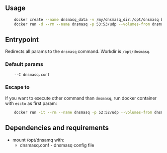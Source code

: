 ## Usage

```bash
    docker create --name dnsmasq_data -v /my/dnsmasq_dir:/opt/dnsmasq busybox
    docker run -d --rm --name dnsmasq -p 53:53/udp --volumes-from dnsmasq_data skopciewski/dnsmasq
```

## Entrypoint

Redirects all params to the `dnsmasq` command. Workdir is `/opt/dnsmasq`.

### Default params

```bash
    --C dnsmasq.conf
```

### Escape to

If you want to execute other command than `dnsmasq`, run docker container with `escto` as first param:

```bash
    docker run -it --rm --name dnsmasq -p 52:52/udp --volumes-from dnsmasq_data skopciewski/dnsmasq escto sh
```

## Dependencies and requirements

* mount /opt/dnsamq with:
  * dnsmasq.conf - dnsmasq config file

